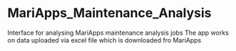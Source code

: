 # MariApps_Maintenance_Analysis
Interface for analysing MariApps maintenance analysis jobs 
The app works on data uploaded via excel file which is downloaded fro MariApps

